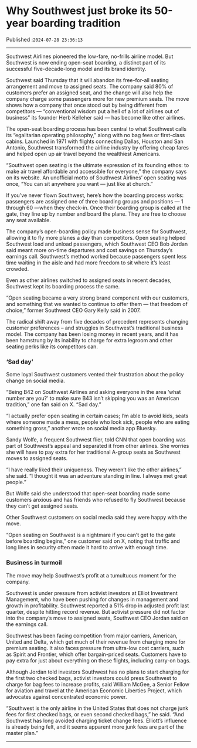 # Why Southwest just broke its 50-year boarding tradition

Published :`2024-07-28 23:36:13`

---

Southwest Airlines pioneered the low-fare, no-frills airline model. But Southwest is now ending open-seat boarding, a distinct part of its successful five-decade-long model and its brand identity.

Southwest said Thursday that it will abandon its free-for-all seating arrangement and move to assigned seats. The company said 80% of customers prefer an assigned seat, and the change will also help the company charge some passengers more for new premium seats. The move shows how a company that once stood out by being different from competitors — “conventional wisdom put a hell of a lot of airlines out of business” its founder Herb Kelleher said — has become like other airlines.

The open-seat boarding process has been central to what Southwest calls its “egalitarian operating philosophy,” along with no bag fees or first-class cabins. Launched in 1971 with flights connecting Dallas, Houston and San Antonio, Southwest transformed the airline industry by offering cheap fares and helped open up air travel beyond the wealthiest Americans.

“Southwest open seating is the ultimate expression of its founding ethos: to make air travel affordable and accessible for everyone,” the company says on its website. An unofficial motto of Southwest Airlines’ open seating was once, “You can sit anywhere you want — just like at church.”

If you’ve never flown Southwest, here’s how the boarding process works: passengers are assigned one of three boarding groups and positions — 1 through 60 —when they check-in. Once their boarding group is called at the gate, they line up by number and board the plane. They are free to choose any seat available.

The company’s open-boarding policy made business sense for Southwest, allowing it to fly more planes a day than competitors. Open seating helped Southwest load and unload passengers, which Southwest CEO Bob Jordan said meant more on-time departures and cost savings on Thursday’s earnings call. Southwest’s method worked because passengers spent less time waiting in the aisle and had more freedom to sit where it’s least crowded.

Even as other airlines switched to assigned seats in recent decades, Southwest kept its boarding process the same.

“Open seating became a very strong brand component with our customers, and something that we wanted to continue to offer them — that freedom of choice,” former Southwest CEO Gary Kelly said in 2007.

The radical shift away from five decades of precedent represents changing customer preferences – and struggles in Southwest’s traditional business model. The company has been losing money in recent years, and it has been hamstrung by its inability to charge for extra legroom and other seating perks like its competitors can.

### ‘Sad day’

Some loyal Southwest customers vented their frustration about the policy change on social media.

“Being B42 on Southwest Airlines and asking everyone in the area ‘what number are you?’ to make sure B43 isn’t skipping you was an American tradition,” one fan said on X. “Sad day.”

“I actually prefer open seating in certain cases; I’m able to avoid kids, seats where someone made a mess, people who look sick, people who are eating something gross,” another wrote on social media app Bluesky.

Sandy Wolfe, a frequent Southwest flier, told CNN that open boarding was part of Southwest’s appeal and separated it from other airlines. She worries she will have to pay extra for her traditional A-group seats as Southwest moves to assigned seats.

“I have really liked their uniqueness. They weren’t like the other airlines,” she said. “I thought it was an adventure standing in line. I always met great people.”

But Wolfe said she understood that open-seat boarding made some customers anxious and has friends who refused to fly Southwest because they can’t get assigned seats.

Other Southwest customers on social media said they were happy with the move.

“Open seating on Southwest is a nightmare if you can’t get to the gate before boarding begins,” one customer said on X, noting that traffic and long lines in security often made it hard to arrive with enough time.

### Business in turmoil

The move may help Southwest’s profit at a tumultuous moment for the company.

Southwest is under pressure from activist investors at Elliot Investment Management, who have been pushing for changes in management and growth in profitability. Southwest reported a 51% drop in adjusted profit last quarter, despite hitting record revenue. But activist pressure did not factor into the company’s move to assigned seats, Southwest CEO Jordan said on the earnings call.

Southwest has been facing competition from major carriers, American, United and Delta, which get much of their revenue from charging more for premium seating. It also faces pressure from ultra-low cost carriers, such as Spirit and Frontier, which offer bargain-priced seats. Customers have to pay extra for just about everything on these flights, including carry-on bags.

Although Jordan told investors Southwest has no plans to start charging for the first two checked bags, activist investors could press Southwest to charge for bag fees to increase profits, said William McGee, a Senior Fellow for aviation and travel at the American Economic Liberties Project, which advocates against concentrated economic power.

“Southwest is the only airline in the United States that does not charge junk fees for first checked bags, or even second checked bags,” he said. “And Southwest has long avoided charging ticket change fees. Elliott’s influence is already being felt, and it seems apparent more junk fees are part of the master plan.”

---

